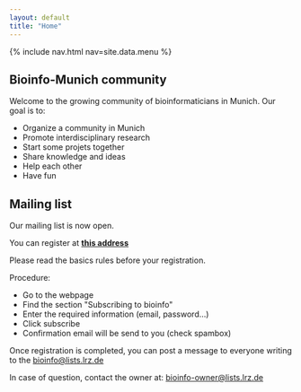 ```yaml
---
layout: default
title: "Home"
---
```


{% include nav.html nav=site.data.menu %}

## Bioinfo-Munich community ##

Welcome to the growing community of bioinformaticians in Munich. Our goal is to:
* Organize a community in Munich
* Promote interdisciplinary research
* Start some projets together
* Share knowledge and ideas
* Help each other
* Have fun


## Mailing list ##
Our mailing list is now open.

You can register at **[this address](https://lists.lrz.de/mailman/listinfo/bioinfo)**

Please read the basics rules before your registration.

Procedure:
* Go to the webpage
* Find the section "Subscribing to bioinfo"
* Enter the required information (email, password...)
* Click subscribe
* Confirmation email will be send to you (check spambox)

Once registration is completed, you can post a message to everyone writing to the <bioinfo@lists.lrz.de>

In case of question, contact the owner at: <bioinfo-owner@lists.lrz.de>

